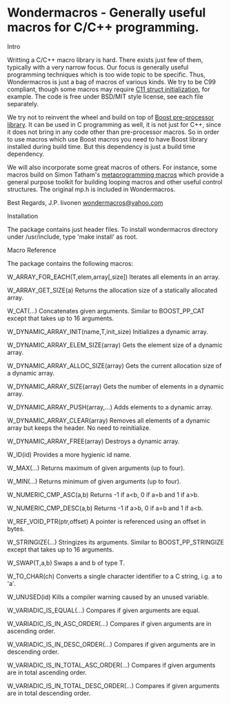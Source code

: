 # Wondermacros - Generally useful macros for C/C++ programming.

Intro

Writting a C/C++ macro library is hard. There exists just few of them,
typically with a very narrow focus. Our focus is generally useful
programming techniques which is too wide topic to be specific. Thus,
Wondermacros is just a bag of macros of various kinds. We try to be
C99 compliant, though some macros may require [C11 struct initialization](https://en.cppreference.com/w/c/language/struct_initialization),
for example. The code is free under BSD/MIT style license, see each
file separately.

We try not to reinvent the wheel and build on top of [Boost pre-processor
library](https://www.boost.org/doc/libs/1_67_0/libs/preprocessor/doc/index.html).
It can be used in C programming as well, it is not just for
C++, since it does not bring in any code other than pre-processor macros.
So in order to use macros which use Boost macros you need to have Boost
library installed during build time. But this dependency is just a build
time dependency.

We will also incorporate some great macros of others. For instance, some
macros build on Simon Tatham's [metaprogramming macros](https://www.chiark.greenend.org.uk/~sgtatham/mp/)
which provide a general purpose toolkit for building looping macros and other useful
control structures. The original mp.h is included in Wondermacros.

Best Regards,
J.P. Iivonen <wondermacros@yahoo.com>


Installation

The package contains just header files. To install wondermacros directory
under /usr/include, type 'make install' as root.


Macro Reference


The package contains the following macros:

W_ARRAY_FOR_EACH(T,elem,array[,size])
    Iterates all elements in an array.

W_ARRAY_GET_SIZE(a)
    Returns the allocation size of a statically allocated array.

W_CAT(...)
    Concatenates given arguments. Similar to BOOST_PP_CAT except that takes up to 16 arguments.

W_DYNAMIC_ARRAY_INIT(name,T,init_size)
    Initializes a dynamic array.

W_DYNAMIC_ARRAY_ELEM_SIZE(array)
    Gets the element size of a dynamic array.

W_DYNAMIC_ARRAY_ALLOC_SIZE(array)
    Gets the current allocation size of a dynamic array.

W_DYNAMIC_ARRAY_SIZE(array)
    Gets the number of elements in a dynamic array.

W_DYNAMIC_ARRAY_PUSH(array,...)
    Adds elements to a dynamic array.

W_DYNAMIC_ARRAY_CLEAR(array)
    Removes all elements of a dynamic array but keeps the header. No need to reinitialize.

W_DYNAMIC_ARRAY_FREE(array)
    Destroys a dynamic array.

W_ID(id)
    Provides a more hygienic id name.

W_MAX(...)
    Returns maximum of given arguments (up to four).

W_MIN(...)
    Returns minimum of given arguments (up to four).

W_NUMERIC_CMP_ASC(a,b)
    Returns -1 if a<b, 0 if a=b and 1 if a>b.

W_NUMERIC_CMP_DESC(a,b)
    Returns -1 if a>b, 0 if a=b and 1 if a<b.

W_REF_VOID_PTR(ptr,offset)
    A pointer is referenced using an offset in bytes.

W_STRINGIZE(...)
    Stringizes its arguments. Similar to BOOST_PP_STRINGIZE except that takes up to 16 arguments.

W_SWAP(T,a,b)
    Swaps a and b of type T.

W_TO_CHAR(ch)
    Converts a single character identifier to a C string, i.g. a to 'a'.

W_UNUSED(id)
    Kills a compiler warning caused by an unused variable.

W_VARIADIC_IS_EQUAL(...)
    Compares if given arguments are equal.

W_VARIADIC_IS_IN_ASC_ORDER(...)
    Compares if given arguments are in ascending order.

W_VARIADIC_IS_IN_DESC_ORDER(...)
    Compares if given arguments are in descending order.

W_VARIADIC_IS_IN_TOTAL_ASC_ORDER(...)
    Compares if given arguments are in total ascending order.

W_VARIADIC_IS_IN_TOTAL_DESC_ORDER(...)
    Compares if given arguments are in total descending order.
